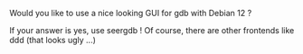 Would you like to use a nice looking GUI for gdb with Debian 12 ? 

If your answer is yes, use seergdb !
Of course, there are other frontends like ddd (that looks ugly ...) 
